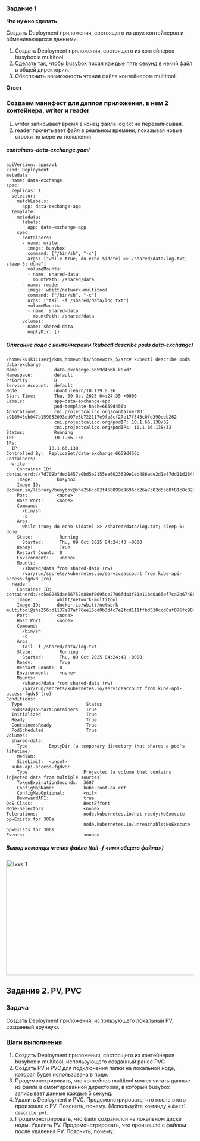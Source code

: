 ### Задание 1 

**Что нужно сделать**

Создать Deployment приложения, состоящего из двух контейнеров и обменивающихся данными.

1. Создать Deployment приложения, состоящего из контейнеров busybox и multitool.
2. Сделать так, чтобы busybox писал каждые пять секунд в некий файл в общей директории.
3. Обеспечить возможность чтения файла контейнером multitool.


**Ответ**

### Создаем манифест для деплоя приложения, в нем 2 контейнера, writer и reader

1) writer записывает время в конец файла log.txt не перезаписывая.
2) reader прочитывает файл в реальном времени, показывая новые строки по мере их появления.

##### containers-data-exchange.yaml

```
apiVersion: apps/v1
kind: Deployment
metadata:
  name: data-exchange
spec:
  replicas: 1
  selector:
    matchLabels:
      app: data-exchange-app
  template:
    metadata:
      labels:
        app: data-exchange-app
    spec:
      containers:
      - name: writer
        image: busybox
        command: ["/bin/sh", "-c"] 
        args: ["while true; do echo $(date) >> /shared/data/log.txt; sleep 5; done"]
        volumeMounts:
        - name: shared-data
          mountPath: /shared/data
      - name: reader
        image: wbitt/network-multitool
        command: ["/bin/sh", "-c"]
        args: ["tail -f /shared/data/log.txt"]
        volumeMounts:
        - name: shared-data
          mountPath: /shared/data
      volumes:
      - name: shared-data
        emptyDir: {}
```

##### Описание пода с контейнерами (kubectl describe pods data-exchange)

```
/home/kusk111serj/k8s_homeworks/homework_5/src# kubectl describe pods data-exchange
Name:             data-exchange-6659d456b-k8xd7
Namespace:        default
Priority:         0
Service Account:  default
Node:             ubuntulearn/10.129.0.26
Start Time:       Thu, 09 Oct 2025 04:24:35 +0000
Labels:           app=data-exchange-app
                  pod-template-hash=6659d456b
Annotations:      cni.projectcalico.org/containerID: c918945eb047b159052093dd07e3b722117e9fb8cf27e17f543c0fd390eeb262
                  cni.projectcalico.org/podIP: 10.1.66.138/32
                  cni.projectcalico.org/podIPs: 10.1.66.138/32
Status:           Running
IP:               10.1.66.138
IPs:
  IP:           10.1.66.138
Controlled By:  ReplicaSet/data-exchange-6659d456b
Containers:
  writer:
    Container ID:  containerd://7d709bfded1457a0bd5e2155ee6023629e1eb486ade2d1e47dd11d264639a111
    Image:         busybox
    Image ID:      docker.io/library/busybox@sha256:d82f458899c9696cb26a7c02d5568f81c8c8223f8661bb2a7988b269c8b9051e
    Port:          <none>
    Host Port:     <none>
    Command:
      /bin/sh
      -c
    Args:
      while true; do echo $(date) >> /shared/data/log.txt; sleep 5; done
    State:          Running
      Started:      Thu, 09 Oct 2025 04:24:43 +0000
    Ready:          True
    Restart Count:  0
    Environment:    <none>
    Mounts:
      /shared/data from shared-data (rw)
      /var/run/secrets/kubernetes.io/serviceaccount from kube-api-access-fgdv8 (ro)
  reader:
    Container ID:  containerd://c5e0245dae66752d88ef0695ce2706fda3f81e11bd0a65ef7ca2b67488e5c0f6
    Image:         wbitt/network-multitool
    Image ID:      docker.io/wbitt/network-multitool@sha256:d1137e87af76ee15cd0b3d4c7e2fcd111ffbd510ccd0af076fc98dddfc50a735
    Port:          <none>
    Host Port:     <none>
    Command:
      /bin/sh
      -c
    Args:
      tail -f /shared/data/log.txt
    State:          Running
      Started:      Thu, 09 Oct 2025 04:24:48 +0000
    Ready:          True
    Restart Count:  0
    Environment:    <none>
    Mounts:
      /shared/data from shared-data (rw)
      /var/run/secrets/kubernetes.io/serviceaccount from kube-api-access-fgdv8 (ro)
Conditions:
  Type                        Status
  PodReadyToStartContainers   True 
  Initialized                 True 
  Ready                       True 
  ContainersReady             True 
  PodScheduled                True 
Volumes:
  shared-data:
    Type:       EmptyDir (a temporary directory that shares a pod's lifetime)
    Medium:     
    SizeLimit:  <unset>
  kube-api-access-fgdv8:
    Type:                    Projected (a volume that contains injected data from multiple sources)
    TokenExpirationSeconds:  3607
    ConfigMapName:           kube-root-ca.crt
    ConfigMapOptional:       <nil>
    DownwardAPI:             true
QoS Class:                   BestEffort
Node-Selectors:              <none>
Tolerations:                 node.kubernetes.io/not-ready:NoExecute op=Exists for 300s
                             node.kubernetes.io/unreachable:NoExecute op=Exists for 300s
Events:                      <none>

```

##### Вывод команды чтения файла (tail -f <имя общего файла>)

<img width="884" height="309" alt="task_1" src="https://github.com/user-attachments/assets/d176029f-a51a-4e01-b265-a8f91baef378" />

## Задание 2. PV, PVC
### Задача
Создать Deployment приложения, использующего локальный PV, созданный вручную.

### Шаги выполнения
1. Создать Deployment приложения, состоящего из контейнеров busybox и multitool, использующего созданный ранее PVC
2. Создать PV и PVC для подключения папки на локальной ноде, которая будет использована в поде.
3. Продемонстрировать, что контейнер multitool может читать данные из файла в смонтированной директории, в который busybox записывает данные каждые 5 секунд. 
4. Удалить Deployment и PVC. Продемонстрировать, что после этого произошло с PV. Пояснить, почему. (Используйте команду `kubectl describe pv`).
5. Продемонстрировать, что файл сохранился на локальном диске ноды. Удалить PV.  Продемонстрировать, что произошло с файлом после удаления PV. Пояснить, почему.




